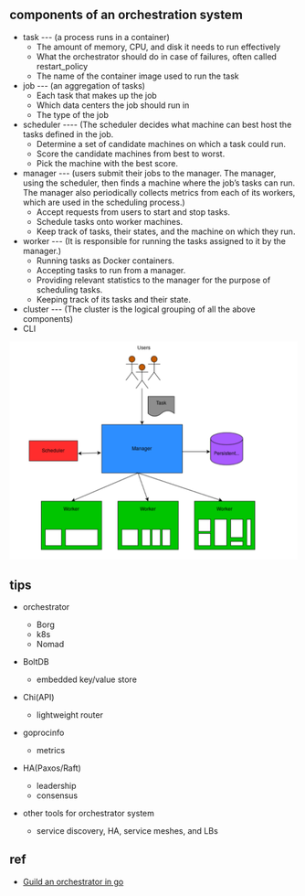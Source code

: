 
## components of an orchestration system
+ task --- (a process runs in a container)
    + The amount of memory, CPU, and disk it needs to run effectively
    + What the orchestrator should do in case of failures, often called restart_policy
    + The name of the container image used to run the task
+ job --- (an aggregation of tasks)
    + Each task that makes up the job
    + Which data centers the job should run in
    + The type of the job
+ scheduler ---- (The scheduler decides what machine can best host the tasks defined in the job.
    + Determine a set of candidate machines on which a task could run.
    + Score the candidate machines from best to worst.
    + Pick the machine with the best score.
+ manager --- (users submit their jobs to the manager. The manager, using the scheduler, then finds a machine where the job’s tasks can run. The manager also periodically collects metrics from each of its workers, which are used in the scheduling process.)
    + Accept requests from users to start and stop tasks.
    + Schedule tasks onto worker machines.
    + Keep track of tasks, their states, and the machine on which they run.
+ worker --- (It is responsible for running the tasks assigned to it by the manager.)
    + Running tasks as Docker containers.
    + Accepting tasks to run from a manager.
    + Providing relevant statistics to the manager for the purpose of scheduling tasks.
    + Keeping track of its tasks and their state.
+ cluster  --- (The cluster is the logical grouping of all the above components)
+ CLI

![](./img/orchestrator.png)

## tips

+ orchestrator
    + Borg
    + k8s
    + Nomad

+ BoltDB
    + embedded key/value store

+ Chi(API)
    + lightweight router 

+ goprocinfo
    + metrics

+ HA(Paxos/Raft)
    + leadership
    + consensus

+ other tools for orchestrator system
    + service discovery, HA, service meshes, and LBs

## ref

+ [Guild an orchestrator in go](https://livebook.manning.com/book/build-an-orchestration-system-from-scratch/meap-version-1/v-1/)